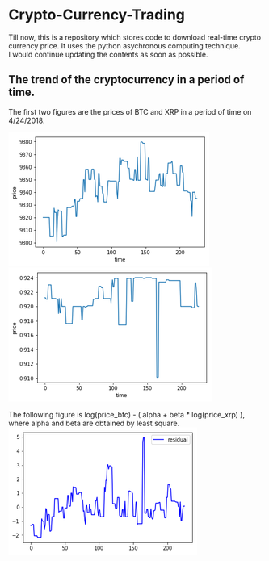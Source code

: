 # Crypto-Currency-Trading
Till now, this is a repository which stores code to download real-time crypto currency price. It uses the python asychronous computing technique. <br>
I would continue updating the contents as soon as possible.

## The trend of the cryptocurrency in a period of time.
The first two figures are the prices of BTC and XRP in a period of time on 4/24/2018. <br>

![](https://github.com/randysuen1991/Crypto-Currency-Trading/blob/master/figures/btc.png)
![](https://github.com/randysuen1991/Crypto-Currency-Trading/blob/master/figures/xrp.png)

The following figure is log(price_btc) - ( alpha + beta * log(price_xrp) ), where alpha and beta are obtained by least square.<br>
![](https://github.com/randysuen1991/Crypto-Currency-Trading/blob/master/figures/res_btc_xrp.png)
